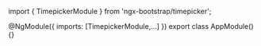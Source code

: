 import { TimepickerModule } from 'ngx-bootstrap/timepicker';

@NgModule({
  imports: [TimepickerModule,...]
})
export class AppModule(){}
